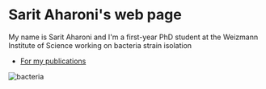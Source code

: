 # Sarit Aharoni's web page
My name is Sarit Aharoni and I'm a first-year PhD student at the Weizmann Institute of Science working on bacteria strain isolation

* [For my publications](https://pubmed.ncbi.nlm.nih.gov/?term=sarit%20aharoni&sort=date&ac=yes)

![bacteria](https://assets.technologynetworks.com/production/dynamic/images/content/378690/bacteria-generate-electricity-from-wastewater-378690-1280x720.webp?cb=12463708)


